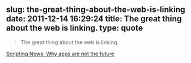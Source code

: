 slug: the-great-thing-about-the-web-is-linking
date: 2011-12-14 16:29:24
title: The great thing about the web is linking.
type: quote
---

> The great thing about the web is linking.

[Scripting News: Why apps are not the future](http://scripting.com/stories/2011/12/13/whyAppsAreNotTheFuture.html)
